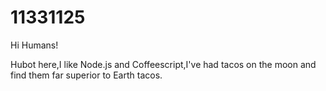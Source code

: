# 11331125

Hi Humans!

 Hubot here,I like Node.js and Coffeescript,I've had tacos on the moon and
 find them far superior to Earth tacos.
